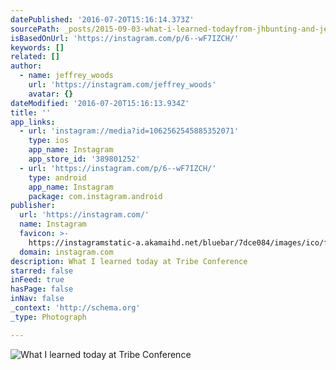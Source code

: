 ```yaml
---
datePublished: '2016-07-20T15:16:14.373Z'
sourcePath: _posts/2015-09-03-what-i-learned-todayfrom-jhbunting-and-jeffgoins-tribe.md
isBasedOnUrl: 'https://instagram.com/p/6--wF7IZCH/'
keywords: []
related: []
author:
  - name: jeffrey_woods
    url: 'https://instagram.com/jeffrey_woods'
    avatar: {}
dateModified: '2016-07-20T15:16:13.934Z'
title: ''
app_links:
  - url: 'instagram://media?id=1062562545885352071'
    type: ios
    app_name: Instagram
    app_store_id: '389801252'
  - url: 'https://instagram.com/p/6--wF7IZCH/'
    type: android
    app_name: Instagram
    package: com.instagram.android
publisher:
  url: 'https://instagram.com/'
  name: Instagram
  favicon: >-
    https://instagramstatic-a.akamaihd.net/bluebar/7dce084/images/ico/favicon.ico
  domain: instagram.com
description: What I learned today at Tribe Conference
starred: false
inFeed: true
hasPage: false
inNav: false
_context: 'http://schema.org'
_type: Photograph

---
```

![What I learned today at Tribe Conference](https://s3-us-west-2.amazonaws.com/the-grid-img/p/e3dcd2eef7bef26a98f66c223bcb73077895a366.jpg)